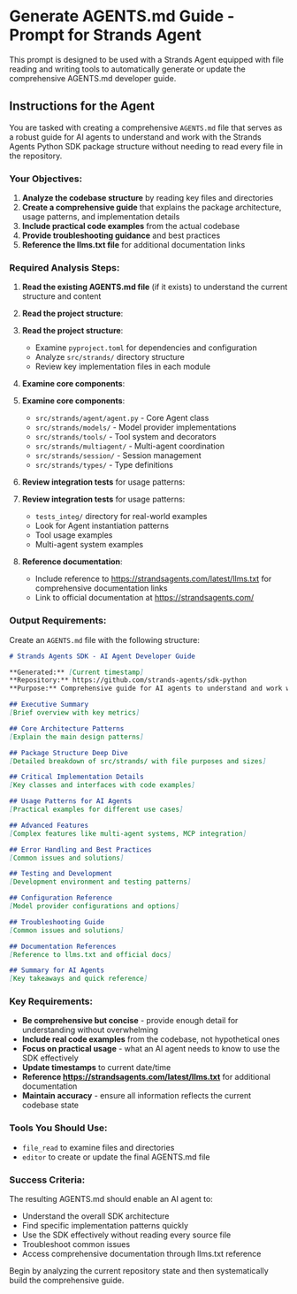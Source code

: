 # Generate AGENTS.md Guide - Prompt for Strands Agent

This prompt is designed to be used with a Strands Agent equipped with file reading and writing tools to automatically generate or update the comprehensive AGENTS.md developer guide.

## Instructions for the Agent

You are tasked with creating a comprehensive `AGENTS.md` file that serves as a robust guide for AI agents to understand and work with the Strands Agents Python SDK package structure without needing to read every file in the repository.

### Your Objectives:

1. **Analyze the codebase structure** by reading key files and directories
2. **Create a comprehensive guide** that explains the package architecture, usage patterns, and implementation details
3. **Include practical code examples** from the actual codebase
4. **Provide troubleshooting guidance** and best practices
5. **Reference the llms.txt file** for additional documentation links

### Required Analysis Steps:

1. **Read the existing AGENTS.md file** (if it exists) to understand the current structure and content

2. **Read the project structure**:
2. **Read the project structure**:
   - Examine `pyproject.toml` for dependencies and configuration
   - Analyze `src/strands/` directory structure
   - Review key implementation files in each module

3. **Examine core components**:
3. **Examine core components**:
   - `src/strands/agent/agent.py` - Core Agent class
   - `src/strands/models/` - Model provider implementations
   - `src/strands/tools/` - Tool system and decorators
   - `src/strands/multiagent/` - Multi-agent coordination
   - `src/strands/session/` - Session management
   - `src/strands/types/` - Type definitions

4. **Review integration tests** for usage patterns:
4. **Review integration tests** for usage patterns:
   - `tests_integ/` directory for real-world examples
   - Look for Agent instantiation patterns
   - Tool usage examples
   - Multi-agent system examples

5. **Reference documentation**:
   - Include reference to https://strandsagents.com/latest/llms.txt for comprehensive documentation links
   - Link to official documentation at https://strandsagents.com/

### Output Requirements:

Create an `AGENTS.md` file with the following structure:

```markdown
# Strands Agents SDK - AI Agent Developer Guide

**Generated:** [Current timestamp]
**Repository:** https://github.com/strands-agents/sdk-python
**Purpose:** Comprehensive guide for AI agents to understand and work with the Strands Agents Python SDK

## Executive Summary
[Brief overview with key metrics]

## Core Architecture Patterns
[Explain the main design patterns]

## Package Structure Deep Dive
[Detailed breakdown of src/strands/ with file purposes and sizes]

## Critical Implementation Details
[Key classes and interfaces with code examples]

## Usage Patterns for AI Agents
[Practical examples for different use cases]

## Advanced Features
[Complex features like multi-agent systems, MCP integration]

## Error Handling and Best Practices
[Common issues and solutions]

## Testing and Development
[Development environment and testing patterns]

## Configuration Reference
[Model provider configurations and options]

## Troubleshooting Guide
[Common issues and solutions]

## Documentation References
[Reference to llms.txt and official docs]

## Summary for AI Agents
[Key takeaways and quick reference]
```

### Key Requirements:

- **Be comprehensive but concise** - provide enough detail for understanding without overwhelming
- **Include real code examples** from the codebase, not hypothetical ones
- **Focus on practical usage** - what an AI agent needs to know to use the SDK effectively
- **Update timestamps** to current date/time
- **Reference https://strandsagents.com/latest/llms.txt** for additional documentation
- **Maintain accuracy** - ensure all information reflects the current codebase state

### Tools You Should Use:

- `file_read` to examine files and directories
- `editor` to create or update the final AGENTS.md file

### Success Criteria:

The resulting AGENTS.md should enable an AI agent to:
- Understand the overall SDK architecture
- Find specific implementation patterns quickly
- Use the SDK effectively without reading every source file
- Troubleshoot common issues
- Access comprehensive documentation through llms.txt reference

Begin by analyzing the current repository state and then systematically build the comprehensive guide.
